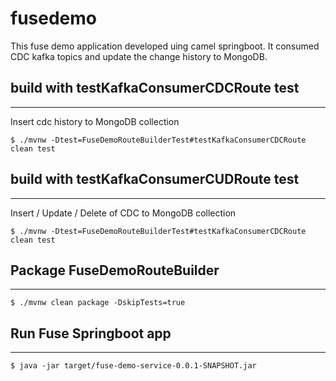 # fusedemo

This fuse demo application developed uing camel springboot.  It consumed CDC kafka topics and update the change history to MongoDB.

## build with testKafkaConsumerCDCRoute test
------------------------------------------------
Insert cdc history to MongoDB collection
```
$ ./mvnw -Dtest=FuseDemoRouteBuilderTest#testKafkaConsumerCDCRoute clean test
```


## build with testKafkaConsumerCUDRoute test
------------------------------------------------
Insert / Update / Delete of CDC to MongoDB collection
```
$ ./mvnw -Dtest=FuseDemoRouteBuilderTest#testKafkaConsumerCDCRoute clean test
```

## Package FuseDemoRouteBuilder
------------------------------------------------
```
$ ./mvnw clean package -DskipTests=true
```

## Run Fuse Springboot app
------------------------------------------------
```
$ java -jar target/fuse-demo-service-0.0.1-SNAPSHOT.jar
```
